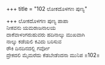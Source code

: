 +++
title = "102 ಲೋಕದೊಳಗಣ ಪುಣ್ಯ"

+++
ಲೋಕದೊಳಗಣ ಪುಣ್ಯ ಪಾಪಾ   
ನೀಕವನು ಯಮರಾಜನಾಲಯ   
ದಾಕೆವಾಳಂಗರುಹುವರು ಹದಿನಾಲ್ಕು ಮುಖವಾಗಿ   
ನಾಲ್ಕು ಕಡೆಯಲಿ ಕವಿದು ಬರಿಸುವ   
ರೌಕಿ ದಿನದಿನದಲ್ಲಿ ಗರ್ವೋ   
ದ್ರೇಕದಲಿ ಮೈಮರೆದು ಕೆಡಬೇಡೆಂದನಾ ಮುನಿಪ   ॥102॥